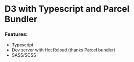 # D3 with Typescript and Parcel Bundler

### Features:
- Typescript
- Dev server with Hot Reload (thanks Parcel bundler)
- SASS/SCSS